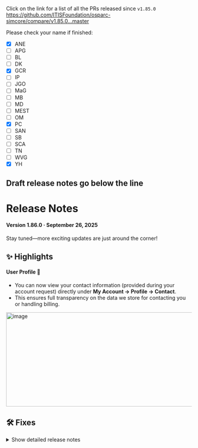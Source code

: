 Click on the link for a list of all the PRs released since `v1.85.0`
https://github.com/ITISFoundation/osparc-simcore/compare/v1.85.0...master

Please check your name if finished:
- [x] ANE
- [ ] APG
- [ ] BL
- [ ] DK
- [x] GCR
- [ ] IP
- [ ] JGO
- [ ] MaG
- [ ] MB
- [ ] MD
- [ ] MEST
- [ ] OM
- [x] PC
- [ ] SAN
- [ ] SB
- [ ] SCA
- [ ] TN
- [ ] WVG
- [x] YH

**Draft release notes go below the line**
---
# Release Notes

#### Version 1.86.0 · September 26, 2025

Stay tuned—more exciting updates are just around the corner!

## ✨ Highlights

#### User Profile 👤
* You can now view your contact information (provided during your account request) directly under **My Account → Profile → Contact**.
* This ensures full transparency on the data we store for contacting you or handling billing.

<img width="536" height="255" alt="image" src="https://github.com/user-attachments/assets/e42aa7b2-c9f6-475b-8cfa-34aff78a8adb" />



## 🛠 Fixes


<details>
<summary>Show detailed release notes</summary>

## What's Changed
* ⚠️🎨✨ Execute the api-server's `run` and `map` function api endpoints in celery worker by @bisgaard-itis in https://github.com/ITISFoundation/osparc-simcore/pull/8233
* ✨ [Frontend] OEC to Support chat by @odeimaiz in https://github.com/ITISFoundation/osparc-simcore/pull/8288
* 🎨 Use FogBugz client to create support request (⚠️) by @matusdrobuliak66 in https://github.com/ITISFoundation/osparc-simcore/pull/8293
* Add a function_job_list_with_status endpoint   🎨 by @wvangeit in https://github.com/ITISFoundation/osparc-simcore/pull/8278
* ✨ dynamic-scheduler prerequisites  ⚠️🚨 by @GitHK in https://github.com/ITISFoundation/osparc-simcore/pull/8287
* 🐛🎨Do not fail a pipeline when the clusters-keeper or the computational backend in general is not reachable for short time 🚨 by @sanderegg in https://github.com/ITISFoundation/osparc-simcore/pull/8286
* ✨ Support center: extend response model of `get profile` endpoint with support group info by @pcrespov in https://github.com/ITISFoundation/osparc-simcore/pull/8294
* ✨ [Frontend] Support: Book a call by @odeimaiz in https://github.com/ITISFoundation/osparc-simcore/pull/8297
* ✨E2E: Added initial skeleton for testing MMUX services in E2E tests by @sanderegg in https://github.com/ITISFoundation/osparc-simcore/pull/8301
* 🐛Director-v2: fix empty arguments for `max` method by @sanderegg in https://github.com/ITISFoundation/osparc-simcore/pull/8308
* Fix python client wrt function job status   🐛 by @wvangeit in https://github.com/ITISFoundation/osparc-simcore/pull/8309
* ✨  Add Optional Contact Information Fields to `get_profile` Response by @pcrespov in https://github.com/ITISFoundation/osparc-simcore/pull/8300
* 🎨 Run each job creation as a single task in `api-worker` by @bisgaard-itis in https://github.com/ITISFoundation/osparc-simcore/pull/8306
* 🎨 [Frontend] Display Contact information by @odeimaiz in https://github.com/ITISFoundation/osparc-simcore/pull/8302
* ♻️ Refactors studies-dispatcher before extending nih portal's views api (🚨) by @pcrespov in https://github.com/ITISFoundation/osparc-simcore/pull/8257
* [Frontend] e2e: IDs for MetaModeling by @odeimaiz in https://github.com/ITISFoundation/osparc-simcore/pull/8310
* 🎨 [Frontend] All users know about the Support group by @odeimaiz in https://github.com/ITISFoundation/osparc-simcore/pull/8305
* 🐛 [Frontend] FIXES: Add nodes by @odeimaiz in https://github.com/ITISFoundation/osparc-simcore/pull/8312
* 🎨 Allow headers and random body generation in single endpoint locust test by @bisgaard-itis in https://github.com/ITISFoundation/osparc-simcore/pull/8318
* 🎨 Enhance account request emails to reduce invitation errors by @pcrespov in https://github.com/ITISFoundation/osparc-simcore/pull/8317
* ✨Clusters-keeper: Add new ENV to test different configurations by @sanderegg in https://github.com/ITISFoundation/osparc-simcore/pull/8304
* 🎨 [Frontend] Enh: Show Tags filter only in the Tutorials tab by @odeimaiz in https://github.com/ITISFoundation/osparc-simcore/pull/8320
* 🎨 Add env var for setting number of threads in api-server celery worker by @bisgaard-itis in https://github.com/ITISFoundation/osparc-simcore/pull/8298
* 🎨Maintenance & Performance: Properly setup asyncpg DB engine by @sanderegg in https://github.com/ITISFoundation/osparc-simcore/pull/8322
* 🎨 Only run a single function at a time in map endpoint by @bisgaard-itis in https://github.com/ITISFoundation/osparc-simcore/pull/8327
* 🎨 [Frontend] UX: Join project with assigned wallet by @odeimaiz in https://github.com/ITISFoundation/osparc-simcore/pull/8324
* 🐛 [Frontend] Add new parameter from node's inputs by @odeimaiz in https://github.com/ITISFoundation/osparc-simcore/pull/8332
* Add a check_write_permissions option to update function job/out  🐛  by @wvangeit in https://github.com/ITISFoundation/osparc-simcore/pull/8325
* ✅ Add parametrizable load tests for function interface by @bisgaard-itis in https://github.com/ITISFoundation/osparc-simcore/pull/8326
* 🎨 added docker hub registry auth to director-v2 when creating services ⚠️ by @GitHK in https://github.com/ITISFoundation/osparc-simcore/pull/8321
* 🎨 [Frontend] Event-driven patch regardless of whether RTC is enabled by @odeimaiz in https://github.com/ITISFoundation/osparc-simcore/pull/8328
* 🐛🎨⚗️Computational backend stability:  improvements step 1 by @sanderegg in https://github.com/ITISFoundation/osparc-simcore/pull/8323
* 🎨 [Frontend] Hide some pages in Study/Template details when user has no write access by @odeimaiz in https://github.com/ITISFoundation/osparc-simcore/pull/8331
* ✨  Support Center: Gives Read Access to Support Users to User Accounts and Product Details by @pcrespov in https://github.com/ITISFoundation/osparc-simcore/pull/8313
* 🎨E2E: add create study, create function, start mmux by @sanderegg in https://github.com/ITISFoundation/osparc-simcore/pull/8311
* 🎨 [Frontend] Distinguish product groups (Everyone/Public and Support) by @odeimaiz in https://github.com/ITISFoundation/osparc-simcore/pull/8335
* ✨ Create custom generate json schema for resolving references by @bisgaard-itis in https://github.com/ITISFoundation/osparc-simcore/pull/8295
* 🐛🎨Computational backend stability: improvements step 2 by @sanderegg in https://github.com/ITISFoundation/osparc-simcore/pull/8341
* ⬆️ Upgrade traefik to `v3.5.2` by @YuryHrytsuk in https://github.com/ITISFoundation/osparc-simcore/pull/8343
* Fix job_task_id not found if db doesnt have the field    🐛  🚑️ by @wvangeit in https://github.com/ITISFoundation/osparc-simcore/pull/8347
* ✨ Check for associated jobs when deleting a function by @giancarloromeo in https://github.com/ITISFoundation/osparc-simcore/pull/8342
* ✨ [Frontend] Delete Functions by @odeimaiz in https://github.com/ITISFoundation/osparc-simcore/pull/8351
* ✨ [Frontend] Support users can access other users extra data by @odeimaiz in https://github.com/ITISFoundation/osparc-simcore/pull/8339
* Bump actions/setup-python from 5 to 6 by @dependabot[bot] in https://github.com/ITISFoundation/osparc-simcore/pull/8329
* Bump actions/setup-node from 4.4.0 to 5.0.0 by @dependabot[bot] in https://github.com/ITISFoundation/osparc-simcore/pull/8330
* ♻️[Maintenance]: Improve RPC Server Logging and Error Handling by @pcrespov in https://github.com/ITISFoundation/osparc-simcore/pull/8346
* 🎨 [Frontend] Enhanced Support Center by @odeimaiz in https://github.com/ITISFoundation/osparc-simcore/pull/8353
* 🎨 [Frontend] Remove S4L's border and Enhance PO Center by @odeimaiz in https://github.com/ITISFoundation/osparc-simcore/pull/8359
* 🎨 Unmarks WEBSERVER_REALTIME_COLLABORATION as dev feature ⚠️ by @pcrespov in https://github.com/ITISFoundation/osparc-simcore/pull/8348
* 🎨 Added user identifiers to the `UserAccountGet`model by @pcrespov in https://github.com/ITISFoundation/osparc-simcore/pull/8358
* 🐛 Ensure consistent Celery task cancellation by @giancarloromeo in https://github.com/ITISFoundation/osparc-simcore/pull/8354
* 🎨 [Frontend] Enh: User Account UI by @odeimaiz in https://github.com/ITISFoundation/osparc-simcore/pull/8361
* 🐛 Ensure proper Redis client shutdown in Celery by @giancarloromeo in https://github.com/ITISFoundation/osparc-simcore/pull/8237
* 🎨🐛 Fix filtering bug in celery tasks by @bisgaard-itis in https://github.com/ITISFoundation/osparc-simcore/pull/8355
* 🎨 Cleanup test in celery library by @bisgaard-itis in https://github.com/ITISFoundation/osparc-simcore/pull/8364
* ♻️ Refactor Models, Schema Validation, and DB Utilities (Spin-off 1 from PR #8141) by @pcrespov in https://github.com/ITISFoundation/osparc-simcore/pull/8360
* ♻️Maintenance: improve cancellation error handling by @sanderegg in https://github.com/ITISFoundation/osparc-simcore/pull/8367
* ♻️ [Maintenance] Refactor Tests Utilities and Typing (Spin-off 2 from PR #8141) by @pcrespov in https://github.com/ITISFoundation/osparc-simcore/pull/8368
* 🎨 [Frontend] Support center feedback by @odeimaiz in https://github.com/ITISFoundation/osparc-simcore/pull/8362
* 🐛 Update API keys uniqueness constraint (🗃️) by @giancarloromeo in https://github.com/ITISFoundation/osparc-simcore/pull/8363
* 🎨 Makes removal of long running tasks faster by @GitHK in https://github.com/ITISFoundation/osparc-simcore/pull/8350
* 🎨 allow support user to patch conversation by @matusdrobuliak66 in https://github.com/ITISFoundation/osparc-simcore/pull/8372
* ♻️🐛 Use celery task manager in function job task client service by @bisgaard-itis in https://github.com/ITISFoundation/osparc-simcore/pull/8352
* 🎨 [Frontend] Suport Center: Chat bubble and Fogbugz link by @odeimaiz in https://github.com/ITISFoundation/osparc-simcore/pull/8369
* 🐛 Celery tasks aborted after submission by @giancarloromeo in https://github.com/ITISFoundation/osparc-simcore/pull/8371
* 🎨 Computational backend performance: improvements step1 by @sanderegg in https://github.com/ITISFoundation/osparc-simcore/pull/8349
* 🐛 Add `task_manager` to api-worker by @bisgaard-itis in https://github.com/ITISFoundation/osparc-simcore/pull/8373
* 🎨Computational backend: performance improvements step2 - autoscaling shall ask dask to retire nodes only if necessary by @sanderegg in https://github.com/ITISFoundation/osparc-simcore/pull/8374
* ♻️Maintenance: multiple improvements after debugging session by @sanderegg in https://github.com/ITISFoundation/osparc-simcore/pull/8370
* ♻️Maintenance: fix generation of service names by @sanderegg in https://github.com/ITISFoundation/osparc-simcore/pull/8377
* 🐛 Minor fixes for the function api by @bisgaard-itis in https://github.com/ITISFoundation/osparc-simcore/pull/8376
* ⚗️ [Frontend] PoC: Rocket preview by @odeimaiz in https://github.com/ITISFoundation/osparc-simcore/pull/8378
* 🎨♻️Computational backend: stability improvements step 4 by @sanderegg in https://github.com/ITISFoundation/osparc-simcore/pull/8380
* 🎨 Increase timeout in map load test by @bisgaard-itis in https://github.com/ITISFoundation/osparc-simcore/pull/8385
* 🐛RabbitMQ client: prevent crashing consumer if channel is closed by @sanderegg in https://github.com/ITISFoundation/osparc-simcore/pull/8382
* ⬆️🔨 upgrade cache cleanup script by @sanderegg in https://github.com/ITISFoundation/osparc-simcore/pull/8390
* 🐛Dask-sidecar: added a larger timeout when pulling images by @sanderegg in https://github.com/ITISFoundation/osparc-simcore/pull/8389
* ⚗️ [Frontend] Integrate the 3rd party Appointment Booking tool by @odeimaiz in https://github.com/ITISFoundation/osparc-simcore/pull/8391
* 🐛 [Frontend] Fix: Crop long parameter values by @odeimaiz in https://github.com/ITISFoundation/osparc-simcore/pull/8393
* 🐛Computational backend: fix issue where job_id is inexistent + logs improvements by @sanderegg in https://github.com/ITISFoundation/osparc-simcore/pull/8395
* 🎨Computational backend: improvements step 5 by @sanderegg in https://github.com/ITISFoundation/osparc-simcore/pull/8396
* 🎨Computational backend: improvements step 6 by @sanderegg in https://github.com/ITISFoundation/osparc-simcore/pull/8397
* 🐛 [Frontend] Fix/hide support buttons by @odeimaiz in https://github.com/ITISFoundation/osparc-simcore/pull/8399
* 🎨Computational backend: stability improvements step7 by @sanderegg in https://github.com/ITISFoundation/osparc-simcore/pull/8400
* 🐛 [Frontend] Fix workbench by @odeimaiz in https://github.com/ITISFoundation/osparc-simcore/pull/8402
* 🐛 Adds user to project rooms on websocket reconnect by @matusdrobuliak66 in https://github.com/ITISFoundation/osparc-simcore/pull/8407
* 🐛🎨 [Frontend] RTC: Reload project after websocket reconnection by @odeimaiz in https://github.com/ITISFoundation/osparc-simcore/pull/8406
* 🎨Computational backend: stability improvements step8 🚨 by @sanderegg in https://github.com/ITISFoundation/osparc-simcore/pull/8401
* 🐛Fix possible race condition in distributed semaphore initialization by @sanderegg in https://github.com/ITISFoundation/osparc-simcore/pull/8411



**Full Changelog**: https://github.com/ITISFoundation/osparc-simcore/compare/v1.85.0...v1.86.0

**Release Issue**: https://github.com/ITISFoundation/osparc-simcore/issues/8338
</details>



